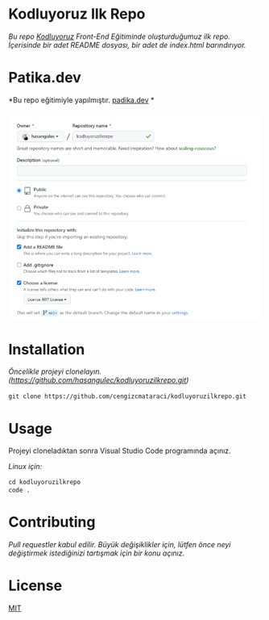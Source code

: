 # Kodluyoruz Ilk Repo
*Bu repo [Kodluyoruz](https://www.kodluyoruz.org/) Front-End Eğitiminde oluşturduğumuz ilk repo. İçerisinde bir adet README dosyası, bir adet de index.html barındırıyor.*

# Patika.dev
*Bu repo eğitimiyle yapılmıştır. [padika.dev](https://app.patika.dev/paths) *

![resim](https://github.com/hasangulec/kodluyoruzilkrepo/blob/main/repo.png)

# Installation
*Öncelikle projeyi clonelayın. (https://github.com/hasangulec/kodluyoruzilkrepo.git)*

`git clone https://github.com/cengizcmataraci/kodluyoruzilkrepo.git`

# Usage
Projeyi cloneladıktan sonra Visual Studio Code programında açınız.

*Linux için:*

```
cd kodluyoruzilkrepo
code .
```

# Contributing
*Pull requestler kabul edilir. Büyük değişiklikler için, lütfen önce neyi değiştirmek istediğinizi tartışmak için bir konu açınız.*

# License
[MIT](https://choosealicense.com/licenses/mit/)